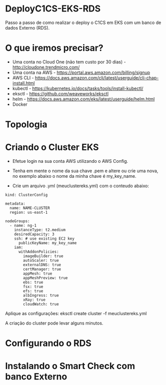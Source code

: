 # DeployC1CS-EKS-RDS
Passo a passo de como realizar o deploy o C1CS em EKS com um banco de dados Externo (RDS).

# O que iremos precisar?

* Uma conta no Cloud One (não tem custo por 30 dias) - http://cloudone.trendmicro.com/
* Uma conta na AWS - https://portal.aws.amazon.com/billing/signup
* AWS CLI - https://docs.aws.amazon.com/cli/latest/userguide/cli-chap-install.html
* kubectl - https://kubernetes.io/docs/tasks/tools/install-kubectl/
* eksctl - https://github.com/weaveworks/eksctl
* helm - https://docs.aws.amazon.com/eks/latest/userguide/helm.html
* Docker

# Topologia

# Criando o Cluster EKS

* Efetue login na sua conta AWS utilizando o AWS Config.
* Tenha em mente o nome da sua chave .pem e altere ou crie uma nova, no exemplo abaixo o nome da minha chave é my_key_name.

* Crie um arquivo .yml (meuclustereks.yml) com o conteudo abaixo:

```
kind: ClusterConfig

metadata:
  name: NAME-CLUSTER
  region: us-east-1

nodeGroups:
  - name: ng-1
    instanceType: t2.medium
    desiredCapacity: 3
    ssh: # use existing EC2 key
      publicKeyName: my_key_name
    iam:
      withAddonPolicies:
        imageBuilder: true
        autoScaler: true
        externalDNS: true
        certManager: true
        appMesh: true
        appMeshPreview: true
        ebs: true
        fsx: true
        efs: true
        albIngress: true
        xRay: true
        cloudWatch: true
 ```
Aplique as configurações: eksctl create cluster -f meuclustereks.yml

A criação do cluster pode levar alguns minutos.

# Configurando o RDS

# Instalando o Smart Check com banco Externo






